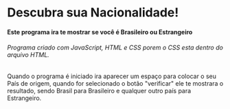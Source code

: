 # Descubra sua Nacionalidade!

#### Este programa ira te mostrar se você é Brasileiro ou Estrangeiro 

###### Programa criado com JavaScript, HTML e CSS porem o CSS esta dentro do arquivo HTML.

Quando o programa é iniciado ira aparecer um espaço para colocar o seu País de origem, quando for selecionado o botão "verificar" ele te mostrara o resultado, sendo Brasil para Brasileiro e qualquer outro país para Estrangeiro.
